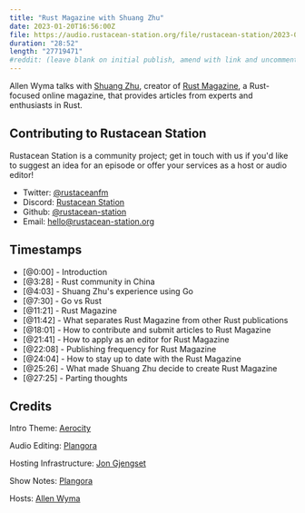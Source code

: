 ```yaml
---
title: "Rust Magazine with Shuang Zhu"
date: 2023-01-20T16:56:00Z
file: https://audio.rustacean-station.org/file/rustacean-station/2023-01-20-shuang-zhu.mp3
duration: "28:52"
length: "27719471"
#reddit: (leave blank on initial publish, amend with link and uncomment this line after Reddit thread has been posted)
---
```

Allen Wyma talks with [Shuang Zhu](https://folyd.com/), creator of [Rust Magazine](https://rustmagazine.org/), a Rust-focused online magazine, that provides articles from experts and enthusiasts in Rust.

## Contributing to Rustacean Station

Rustacean Station is a community project; get in touch with us if you'd like to suggest an idea for an episode or offer your services as a host or audio editor!

- Twitter: [@rustaceanfm](https://twitter.com/rustaceanfm)
- Discord: [Rustacean Station](https://discord.gg/cHc3Gyc)
- Github: [@rustacean-station](https://github.com/rustacean-station/)
- Email: [hello@rustacean-station.org](mailto:hello@rustacean-station.org)

## Timestamps
- [@0:00] - Introduction
- [@3:28] - Rust community in China
- [@4:03] - Shuang Zhu's experience using Go
- [@7:30] - Go vs Rust
- [@11:21] - Rust Magazine
- [@11:42] - What separates Rust Magazine from other Rust publications
- [@18:01] - How to contribute and submit articles to Rust Magazine
- [@21:41] - How to apply as an editor for Rust Magazine
- [@22:08] - Publishing frequency for Rust Magazine
- [@24:04] - How to stay up to date with the Rust Magazine
- [@25:26] - What made Shuang Zhu decide to create Rust Magazine
- [@27:25] - Parting thoughts

## Credits
Intro Theme: [Aerocity](https://twitter.com/AerocityMusic)

Audio Editing: [Plangora](https://twitter.com/plangora)

Hosting Infrastructure: [Jon Gjengset](https://twitter.com/jonhoo/)

Show Notes: [Plangora](https://twitter.com/plangora)

Hosts: [Allen Wyma](https://twitter.com/allenwyma)
